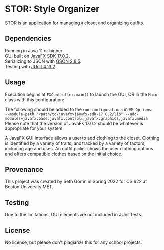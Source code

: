 # STOR: Style Organizer

STOR is an application for managing a closet and organizing outfits.

## Dependencies
Running in Java 11 or higher.  
GUI built on [JavaFX SDK 17.0.2](https://gluonhq.com/products/javafx/).  
Serializing to JSON with [GSON 2.8.5](https://mvnrepository.com/artifact/com.google.code.gson/gson/2.8.5).  
Testing with [JUnit 4.13.2](https://mvnrepository.com/artifact/junit/junit/4.13.2).

## Usage
Execution begins at `FXController.main()` to launch the GUI, OR in the `Main` class with this configuration:

The following should be added to the `run configurations` in `VM Options`:  
`--module-path "<path/to/javafx>javafx-sdk-17.0.2/lib" --add-modules=javafx.base,javafx.controls,javafx.graphics,javafx.media`  
Please note that the version of JavaFX 17.0.2 should be whatever is appropriate for your system.

A JavaFX GUI interface allows a user to add clothing to the closet. Clothing is identified by a variety of traits, and tracked by a variety of factors, including age and uses. An outfit picker shows the user clothing options and offers compatible clothes based on the initial choice.

## Provenance
This project was created by Seth Gorrin in Spring 2022 for CS 622 at Boston University MET.

## Testing
Due to the limitations, GUI elements are not included in JUnit tests.

## License
No license, but please don't plagiarize this for any school projects.